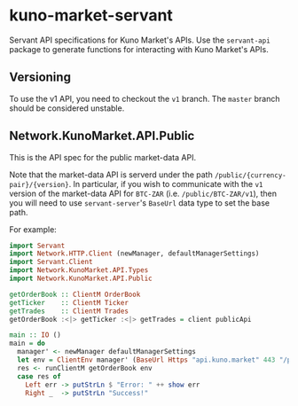 # kuno-market-servant

Servant API specifications for Kuno Market's APIs. Use the `servant-api` package to generate functions for interacting with Kuno Market's APIs.

## Versioning

To use the v1 API, you need to checkout the `v1` branch. The `master` branch should be considered unstable.

## Network.KunoMarket.API.Public

This is the API spec for the public market-data API.

Note that the market-data API is serverd under the path `/public/{currency-pair}/{version}`. In particular, if you wish to communicate with the `v1` version of the market-data API for `BTC-ZAR` (i.e. `/public/BTC-ZAR/v1`), then you will need to use `servant-server`'s `BaseUrl` data type to set the base path.

For example:
```Haskell
import Servant
import Network.HTTP.Client (newManager, defaultManagerSettings)
import Servant.Client
import Network.KunoMarket.API.Types
import Network.KunoMarket.API.Public

getOrderBook :: ClientM OrderBook
getTicker    :: ClientM Ticker
getTrades    :: ClientM Trades
getOrderBook :<|> getTicker :<|> getTrades = client publicApi

main :: IO ()
main = do
  manager' <- newManager defaultManagerSettings
  let env = ClientEnv manager' (BaseUrl Https "api.kuno.market" 443 "/public/BTC-ZAR/v1")
  res <- runClientM getOrderBook env
  case res of
    Left err -> putStrLn $ "Error: " ++ show err
    Right _  -> putStrLn "Success!"
```
